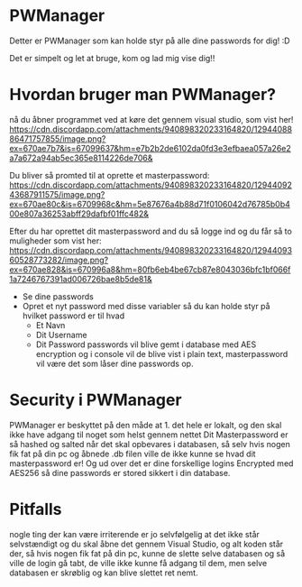 # PWManager
Detter er PWManager som kan holde styr på alle dine passwords for dig! :D

Det er simpelt og let at bruge, kom og lad mig vise dig!!

# Hvordan bruger man PWManager?

nå du åbner programmet ved at køre det gennem visual studio, som vist her!
https://cdn.discordapp.com/attachments/940898320233164820/1294408886471757855/image.png?ex=670ae7b7&is=67099637&hm=e7b2b2de6102da0fd3e3efbaea057a26e2a7a672a94ab5ec365e8114226de706&

Du bliver så promted til at oprette et masterpassword:
https://cdn.discordapp.com/attachments/940898320233164820/1294409243687911575/image.png?ex=670ae80c&is=6709968c&hm=5e87676a4b88d71f0106042d76785b0b400e807a36253abff29dafbf01ffc482&

Efter du har oprettet dit masterpassword and du så logge ind og du får så to muligheder som vist her:
https://cdn.discordapp.com/attachments/940898320233164820/1294409360528773282/image.png?ex=670ae828&is=670996a8&hm=80fb6eb4be67cb87e8043036bfc1bf066f1a7246767391ad006726bae8b5de81&
- Se dine passwords
- Opret et nyt password med disse variabler så du kan holde styr på hvilket password er til hvad
  - Et Navn
  - Dit Username
  - Dit Password
passwords vil blive gemt i database med AES encryption og i console vil de blive vist i plain text, masterpassword vil være det som låser dine passwords op.

# Security i PWManager

PWManager er beskyttet på den måde at 1. det hele er lokalt, og den skal ikke have adgang til noget som helst gennem nettet
Dit Masterpassword er så hashed og salted når det skal opbevares i databasen, så selv hvis nogen fik fat på din pc og åbnede .db filen ville de ikke kunne se hvad dit masterpassword er!
Og ud over det er dine forskellige logins Encrypted med AES256 så dine passwords er stored sikkert i din database.

# Pitfalls
nogle ting der kan være irriterende er jo selvfølgelig at det ikke står selvstændigt og du skal åbne det gennem Visual Studio, og alt koden står der, så hvis nogen fik fat på din pc, kunne de slette selve databasen og så ville de login gå tabt, de ville ikke kunne få adgang til dem, men selve databasen er skrøblig og kan blive slettet ret nemt.
